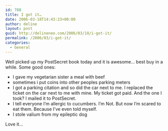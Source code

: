 ```yaml
---
id: 788
title: I got it…
date: 2006-03-18T14:43:23+00:00
author: deline
layout: post
guid: http://delineneo.com/2006/03/18/i-got-it/
permalink: /2006/03/i-got-it/
categories:
  - General
---
```

Well picked up my PostSecret book today and it is awesome&#8230; best buy in a while. Some good ones:

  * I gave my vegetarian sister a meal with beef
  * sometimes i put coins into other peoples parking meters
  * I got a parking citation and so did the car next to me. I replaced the ticket on the car next to me with mine. My ticket got paid. And the one I took? I mailed it to PostSecret.
  * I tell everyone I&#8217;m allergic to cucumbers. I&#8217;m Not. But now I&#8217;m scared to eat them. Because I&#8217;ve even told myself.
  * I stole valium from my epileptic dog

Love it&#8230;